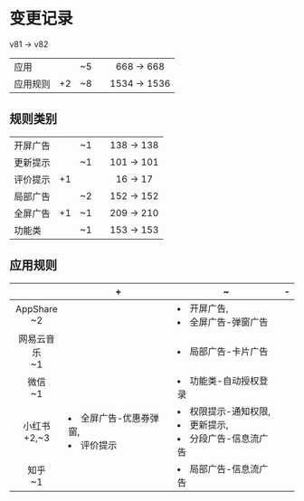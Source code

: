 # 变更记录

v81 -> v82

||||||
|-|:-:|:-:|:-:|:-:|
|应用||~5||668 -> 668|
|应用规则|+2|~8||1534 -> 1536|

## 规则类别

||||||
|-|:-:|:-:|:-:|:-:|
|开屏广告||~1||138 -> 138|
|更新提示||~1||101 -> 101|
|评价提示|+1|||16 -> 17|
|局部广告||~2||152 -> 152|
|全屏广告|+1|~1||209 -> 210|
|功能类||~1||153 -> 153|

## 应用规则

||+|~|-|
|:-:|-|-|-|
|AppShare<br>~2||<li>开屏广告,<li>全屏广告-弹窗广告||
|网易云音乐<br>~1||<li>局部广告-卡片广告||
|微信<br>~1||<li>功能类-自动授权登录||
|小红书<br>+2,~3|<li>全屏广告-优惠券弹窗,<li>评价提示|<li>权限提示-通知权限,<li>更新提示,<li>分段广告-信息流广告||
|知乎<br>~1||<li>局部广告-信息流广告||
